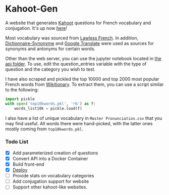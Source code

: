 # Kahoot-Gen

A website that generates [Kahoot](https://kahoot.com) questions for French vocabulary and conjugation. It's up
now [here](kahootgen.me)!

Most vocabulary was sourced from [Lawless French](https://lawlessfrench.com). In
addition, [Dictionnaire-Synonyme](https://dictionnaire-synonyme.com) and
[Google Translate](https://translate.google.com) were used as sources for synonyms and antonyms for certain words.

Other than the web server, you can use the jupyter notebook located
in [the api folder](https://github.com/Raragyay/Kahoot-Gen/blob/master/services/api/French.ipynb). To use, edit the
question_entries variable with the type of question and the category you wish to test.

I have also scraped and pickled the top 10000 and top 2000 most popular French words from
[Wikitionary](https://en.wiktionary.org/wiki/Wiktionary:French_frequency_lists/1-2000). To extract them, you can use a
script similar to the following:

```python
import pickle
with open('top10kwords.pkl', 'rb') as f:
    words_list10k = pickle.load(f)
```

I also have a list of unique vocabulary in `Master Pronunciation.csv` that you may find useful. All words there were
hand-picked, with the latter ones mostly coming from `top10kwords.pkl`.

### Todo List

- [x] Add parameterized creation of questions
- [x] Convert API into a Docker Container
- [x] Build front-end
- [x] [Deploy](kahootgen.me)
- [ ] Provide stats on vocabulary categories
- [ ] Add conjugation support for website
- [ ] Support other kahoot-like websites. 